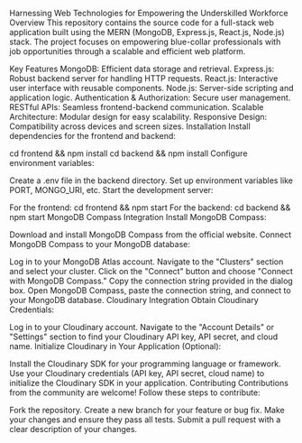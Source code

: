 Harnessing Web Technologies for Empowering the Underskilled Workforce
Overview
This repository contains the source code for a full-stack web application built using the MERN (MongoDB, Express.js, React.js, Node.js) stack. The project focuses on empowering blue-collar professionals with job opportunities through a scalable and efficient web platform.

Key Features
MongoDB: Efficient data storage and retrieval.
Express.js: Robust backend server for handling HTTP requests.
React.js: Interactive user interface with reusable components.
Node.js: Server-side scripting and application logic.
Authentication & Authorization: Secure user management.
RESTful APIs: Seamless frontend-backend communication.
Scalable Architecture: Modular design for easy scalability.
Responsive Design: Compatibility across devices and screen sizes.
Installation
Install dependencies for the frontend and backend:

cd frontend && npm install
cd backend && npm install
Configure environment variables:

Create a .env file in the backend directory.
Set up environment variables like PORT, MONGO_URI, etc.
Start the development server:

For the frontend: cd frontend && npm start
For the backend: cd backend && npm start
MongoDB Compass Integration
Install MongoDB Compass:

Download and install MongoDB Compass from the official website.
Connect MongoDB Compass to your MongoDB database:

Log in to your MongoDB Atlas account.
Navigate to the "Clusters" section and select your cluster.
Click on the "Connect" button and choose "Connect with MongoDB Compass."
Copy the connection string provided in the dialog box.
Open MongoDB Compass, paste the connection string, and connect to your MongoDB database.
Cloudinary Integration
Obtain Cloudinary Credentials:

Log in to your Cloudinary account.
Navigate to the "Account Details" or "Settings" section to find your Cloudinary API key, API secret, and cloud name.
Initialize Cloudinary in Your Application (Optional):

Install the Cloudinary SDK for your programming language or framework.
Use your Cloudinary credentials (API key, API secret, cloud name) to initialize the Cloudinary SDK in your application.
Contributing
Contributions from the community are welcome! Follow these steps to contribute:

Fork the repository.
Create a new branch for your feature or bug fix.
Make your changes and ensure they pass all tests.
Submit a pull request with a clear description of your changes.
